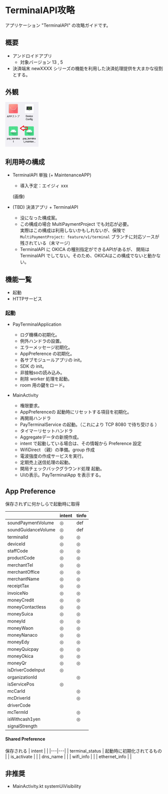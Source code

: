 # TerminalAPI攻略

アプリケーション "TerminalAPI" の攻略ガイドです。

## 概要
- アンドロイドアプリ
  - 対象バージョン 13 , 5
- 決済端末 newXXXX シリーズの機能を利用した決済処理提供を大まかな役割とする。

## 外観

![アイコン](./img/outlook-1.png)

## 利用時の構成

- TerminalAPI 単独 (+ MaintenanceAPP)
  - 導入予定：エイジィ xxx

  (画像)


- (TBD) 決済アプリ + TerminalAPI
  
  - 没になった構成案。
  - この構成の場合 MultiPaymentProject でも対応が必要。  
    実際はこの構成は利用しないかもしれないが、保険で `MultiPaymentProject: feature/v1/terminal` ブランチに対応ソースが残されている（未マージ）
  - TerminalAPI に OKICA の種別指定ができるAPIがあるが、
    開局は TerminalAPI でしてない。そのため、OKICAはこの構成でないと動かない。


## 機能一覧

- 起動
- HTTPサービス


### 起動

- PayTerminalApplication 
  - ログ機構の初期化。
  - 例外ハンドラの設置。
  - エラーメッセージ初期化。
  - AppPreference の初期化。
  - 各サブモジュールアプリの init。
  - SDK の init。
  - 非接触soの読み込み。
  - 削除 worker 処理を起動。  
  - room 用の鍵をロード。

- MainActivity
  - 権限要求。 
  - AppPreferenceの 起動時にリセットする項目を初期化。
  - 再開局ハンドラ
  - PayTerminalService の起動。（これにより TCP 8080 で待ち受ける ）
  - タイマーリセットハンドラ
  - Aggregateデータの新規作成。
  - intent で起動している場合は、その情報から Preference 設定
  - WifiDirect （親）の準備。group 作成
  - 電波強度の作成サービスを実行。
  - 定期売上送信処理の起動。
  - 開局チェックバックグラウンド処理 起動。
  - UIの表示。PayTerminalApp を表示する。


## App Preference
保存されずに何かしらで起動時に取得

|| intent | tinfo |
|---|---|---|
| soundPaymentVolume | ◎ | def | 
| soundGuidanceVolume | ◎ | def |
| terminalId | ◎ | ◎ |
| deviceId | ◎ | ◎ |
| staffCode | ◎ | ◎ |
| productCode | ◎ | ◎ |
| merchantTel | ◎ | ◎ |
| merchantOffice | ◎ | ◎ |
| merchantName | ◎ | ◎ |
| receiptTax | ◎ | ◎ |
| invoiceNo | ◎ | ◎ |
| moneyCredit | ◎ | ◎ |
| moneyContactless | ◎ | ◎ |
| moneySuica | ◎ | ◎ |
| moneyId | ◎ | ◎ |
| moneyWaon | ◎ | ◎ |
| moneyNanaco | ◎ | ◎ |
| moneyEdy | ◎ | ◎ |
| moneyQuicpay | ◎ | ◎ |
| moneyOkica | ◎ | ◎ |
| moneyQr | ◎ | ◎ |
| isDriverCodeInput | ◎ | |
| organizationId | | ◎ |
| isServicePos | ◎ | |
| mcCarId | | ◎ |
| mcDriverId | | ◎ |
| driverCode | | |
| mcTermId | | ◎ |
| isWithcash1yen | | ◎ |
| signalStrength | | |

#### Shared Preference
保存される
| intent |  |
|---|---|
| terminal_status | 起動時に初期化されてるもの |
| is_activate | |
| dns_name | |
| wifi_info | |
| ethernet_info | |



## 非推奨
- MainActivity.kt  systemUiVisibility


## 
